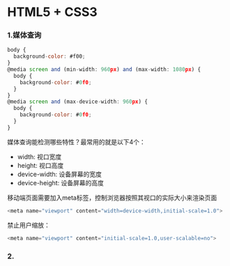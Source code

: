 # HTML5 + CSS3

### 1.媒体查询

```javascript
body {
  background-color: #f00;
}
@media screen and (min-width: 960px) and (max-width: 1080px) {
  body {
    background-color: #0f0;
  }
}
@media screen and (max-device-width: 960px) {
  body {
    background-color: #0f0;
  }
}
```

媒体查询能检测哪些特性？最常用的就是以下4个：

* width: 视口宽度
* height: 视口高度
* device-width: 设备屏幕的宽度
* device-height: 设备屏幕的高度

移动端页面需要加入meta标签，控制浏览器按照其视口的实际大小来渲染页面

```javascript
<meta name="viewport" content="width=device-width,initial-scale=1.0">
```

禁止用户缩放：

```javascript
<meta name="viewport" content="initial-scale=1.0,user-scalable=no">
```

### 2.



